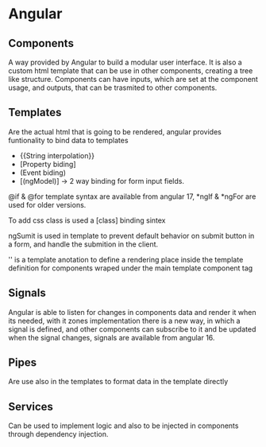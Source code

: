 # Angular

## Components
A way provided by Angular to build a modular user interface.
It is also a custom html template that can be use in other components, creating a tree like structure.
Components can have inputs, which are set at the component usage, and outputs, that can be trasmited to other components.

## Templates 
Are the actual html that is going to be rendered, angular provides funtionality to bind data to templates
- {{String interpolation}}
- [Property biding]
- (Event biding)
- [(ngModel)] -> 2 way binding for form input fields.

@if & @for template syntax are available from angular 17, *ngIf & *ngFor are used for older versions.

To add css class is used a [class] binding sintex

ngSumit is used in template to prevent default behavior on submit button in a form, and handle the submition in the client.

'<ng-content>' is a template anotation to define a rendering place inside the template definition for components wraped under the main template component tag

## Signals
Angular is able to listen for changes in components data and render it when its needed, with it zones implementation
there is a new way, in which a signal is defined, and other components can subscribe to it and be updated when the signal changes, signals are available from angular 16.

## Pipes
Are use also in the templates to format data in the template directly

## Services
Can be used to implement logic and also to be injected in components through dependency injection.